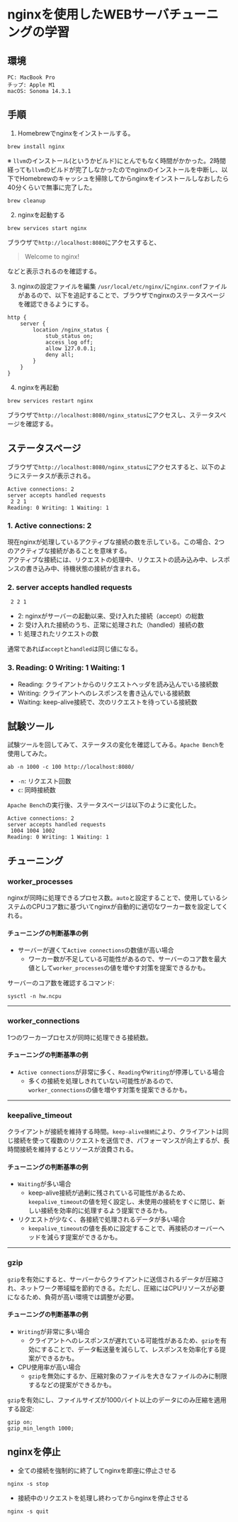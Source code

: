 # nginxを使用したWEBサーバチューニングの学習

## 環境
```
PC: MacBook Pro
チップ: Apple M1
macOS: Sonoma 14.3.1
```

## 手順
1. Homebrewでnginxをインストールする。
```
brew install nginx
```
※ `llvm`のインストール(というかビルド)にとんでもなく時間がかかった。2時間経っても`llvm`のビルドが完了しなかったのでnginxのインストールを中断し、以下でHomebrewのキャッシュを掃除してからnginxをインストールしなおしたら40分くらいで無事に完了した。
```
brew cleanup
```
2. nginxを起動する
```
brew services start nginx
```
ブラウザで`http://localhost:8080`にアクセスすると、

> Welcome to nginx!

などと表示されるのを確認する。

3. nginxの設定ファイルを編集
`/usr/local/etc/nginx/`に`nginx.conf`ファイルがあるので、以下を追記することで、ブラウザでnginxのステータスページを確認できるようにする。
```
http {
    server {
        location /nginx_status {
            stub_status on;
            access_log off;
            allow 127.0.0.1;
            deny all;
        }
    }
}
```
4. nginxを再起動
```
brew services restart nginx
```
ブラウザで`http://localhost:8080/nginx_status`にアクセスし、ステータスページを確認する。

## ステータスページ
ブラウザで`http://localhost:8080/nginx_status`にアクセスすると、以下のようにステータスが表示される。
```
Active connections: 2 
server accepts handled requests
 2 2 1 
Reading: 0 Writing: 1 Waiting: 1 
```
### 1. Active connections: 2
現在nginxが処理しているアクティブな接続の数を示している。この場合、2つのアクティブな接続があることを意味する。  
アクティブな接続には、リクエストの処理中、リクエストの読み込み中、レスポンスの書き込み中、待機状態の接続が含まれる。

### 2. server accepts handled requests
```
 2 2 1
```
- 2: nginxがサーバーの起動以来、受け入れた接続（accept）の総数
- 2: 受け入れた接続のうち、正常に処理された（handled）接続の数
- 1: 処理されたリクエストの数

通常であれば`accept`と`handled`は同じ値になる。

### 3. Reading: 0 Writing: 1 Waiting: 1
- Reading: クライアントからのリクエストヘッダを読み込んでいる接続数
- Writing: クライアントへのレスポンスを書き込んでいる接続数
- Waiting: keep-alive接続で、次のリクエストを待っている接続数

## 試験ツール
試験ツールを回してみて、ステータスの変化を確認してみる。`Apache Bench`を使用してみた。
```
ab -n 1000 -c 100 http://localhost:8080/
```
- `-n`: リクエスト回数
- `c`: 同時接続数

`Apache Bench`の実行後、ステータスページは以下のように変化した。
```
Active connections: 2 
server accepts handled requests
 1004 1004 1002 
Reading: 0 Writing: 1 Waiting: 1 
```

## チューニング
### worker_processes
nginxが同時に処理できるプロセス数。`auto`と設定することで、使用しているシステムのCPUコア数に基づいてnginxが自動的に適切なワーカー数を設定してくれる。

#### チューニングの判断基準の例
- サーバーが遅くて`Active connections`の数値が高い場合
  - ワーカー数が不足している可能性があるので、サーバーのコア数を最大値として`worker_processes`の値を増やす対策を提案できるかも。

サーバーのコア数を確認するコマンド:
```
sysctl -n hw.ncpu
```
---
### worker_connections
1つのワーカープロセスが同時に処理できる接続数。

#### チューニングの判断基準の例
- `Active connections`が非常に多く、`Reading`や`Writing`が停滞している場合
  - 多くの接続を処理しきれていない可能性があるので、`worker_connections`の値を増やす対策を提案できるかも。
---
### keepalive_timeout
クライアントが接続を維持する時間。`keep-alive接続`により、クライアントは同じ接続を使って複数のリクエストを送信でき、パフォーマンスが向上するが、長時間接続を維持するとリソースが浪費される。

#### チューニングの判断基準の例
- `Waiting`が多い場合
  - keep-alive接続が過剰に残されている可能性があるため、`keepalive_timeout`の値を短く設定し、未使用の接続をすぐに閉じ、新しい接続を効率的に処理するよう提案できるかも。
- リクエストが少なく、各接続で処理されるデータが多い場合
  - `keepalive_timeout`の値を長めに設定することで、再接続のオーバーヘッドを減らす提案ができるかも。
---
### gzip
`gzip`を有効にすると、サーバーからクライアントに送信されるデータが圧縮され、ネットワーク帯域幅を節約できる。ただし、圧縮にはCPUリソースが必要になるため、負荷が高い環境では調整が必要。

#### チューニングの判断基準の例
- `Writing`が非常に多い場合
  - クライアントへのレスポンスが遅れている可能性があるため、`gzip`を有効にすることで、データ転送量を減らして、レスポンスを効率化する提案ができるかも。
- CPU使用率が高い場合
  - `gzip`を無効にするか、圧縮対象のファイルを大きなファイルのみに制限するなどの提案ができるかも。

`gzip`を有効にし、ファイルサイズが1000バイト以上のデータにのみ圧縮を適用する設定:
```
gzip on;
gzip_min_length 1000;
```
## nginxを停止
- 全ての接続を強制的に終了してnginxを即座に停止させる
```
nginx -s stop
```
- 接続中のリクエストを処理し終わってからnginxを停止させる
```
nginx -s quit
```